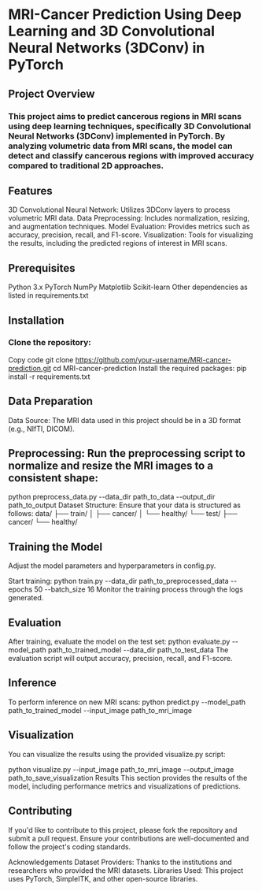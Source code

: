 # MRI-Cancer Prediction Using Deep Learning and 3D Convolutional Neural Networks (3DConv) in PyTorch
## Project Overview
### This project aims to predict cancerous regions in MRI scans using deep learning techniques, specifically 3D Convolutional Neural Networks (3DConv) implemented in PyTorch. By analyzing volumetric data from MRI scans, the model can detect and classify cancerous regions with improved accuracy compared to traditional 2D approaches.

## Features
3D Convolutional Neural Network: Utilizes 3DConv layers to process volumetric MRI data.
Data Preprocessing: Includes normalization, resizing, and augmentation techniques.
Model Evaluation: Provides metrics such as accuracy, precision, recall, and F1-score.
Visualization: Tools for visualizing the results, including the predicted regions of interest in MRI scans.
## Prerequisites
Python 3.x
PyTorch
NumPy
Matplotlib
Scikit-learn
Other dependencies as listed in requirements.txt

## Installation
### Clone the repository:
Copy code
git clone https://github.com/your-username/MRI-cancer-prediction.git
cd MRI-cancer-prediction
Install the required packages:
pip install -r requirements.txt

## Data Preparation
Data Source: The MRI data used in this project should be in a 3D format (e.g., NIfTI, DICOM).

## Preprocessing: Run the preprocessing script to normalize and resize the MRI images to a consistent shape:

python preprocess_data.py --data_dir path_to_data --output_dir path_to_output
Dataset Structure: Ensure that your data is structured as follows:
data/
├── train/
│   ├── cancer/
│   └── healthy/
└── test/
    ├── cancer/
    └── healthy/
    
## Training the Model
Adjust the model parameters and hyperparameters in config.py.

Start training:
python train.py --data_dir path_to_preprocessed_data --epochs 50 --batch_size 16
Monitor the training process through the logs generated.

## Evaluation
After training, evaluate the model on the test set:
python evaluate.py --model_path path_to_trained_model --data_dir path_to_test_data
The evaluation script will output accuracy, precision, recall, and F1-score.

## Inference
To perform inference on new MRI scans:
python predict.py --model_path path_to_trained_model --input_image path_to_mri_image

## Visualization
You can visualize the results using the provided visualize.py script:

python visualize.py --input_image path_to_mri_image --output_image path_to_save_visualization
Results
This section provides the results of the model, including performance metrics and visualizations of predictions.

## Contributing
If you'd like to contribute to this project, please fork the repository and submit a pull request. Ensure your contributions are well-documented and follow the project's coding standards.

Acknowledgements
Dataset Providers: Thanks to the institutions and researchers who provided the MRI datasets.
Libraries Used: This project uses PyTorch, SimpleITK, and other open-source libraries.
